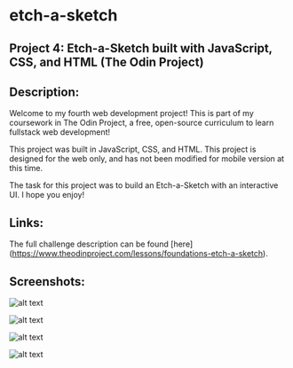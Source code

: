 # etch-a-sketch
## Project 4: Etch-a-Sketch built with JavaScript, CSS, and HTML (The Odin Project)

## Description: 
Welcome to my fourth web development project! This is part of my coursework in The Odin Project, a free, open-source curriculum to learn fullstack web development! 

This project was built in JavaScript, CSS, and HTML. This project is designed for the web only, and has not been modified for mobile version at this time. 

The task for this project was to build an Etch-a-Sketch with an interactive UI. I hope you enjoy! 

## Links:
The full challenge description can be found [here] (https://www.theodinproject.com/lessons/foundations-etch-a-sketch). 

## Screenshots:
![alt text](images-rock-paper-scissors/Rps.png)

![alt text](images-rock-paper-scissors/RPS2.png)

![alt text](images-rock-paper-scissors/RPS3.png)

![alt text](images-rock-paper-scissors/RPS4.png)